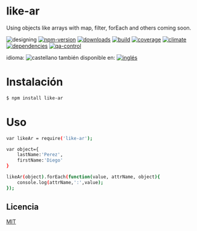 <!--multilang v0 es:LEEME.md en:README.md -->
# like-ar
<!--lang:es-->
Using objects like arrays with map, filter, forEach and others coming soon.
<!--lang:en--]
Using objects like arrays with map, filter, forEach and others coming soon.

[!--lang:*-->

<!-- cucardas -->
![designing](https://img.shields.io/badge/stability-designing-red.svg)
[![npm-version](https://img.shields.io/npm/v/like-ar.svg)](https://npmjs.org/package/like-ar)
[![downloads](https://img.shields.io/npm/dm/like-ar.svg)](https://npmjs.org/package/like-ar)
[![build](https://img.shields.io/travis/codenautas/like-ar/master.svg)](https://travis-ci.org/codenautas/like-ar)
[![coverage](https://img.shields.io/coveralls/codenautas/like-ar/master.svg)](https://coveralls.io/r/codenautas/like-ar)
[![climate](https://img.shields.io/codeclimate/github/codenautas/like-ar.svg)](https://codeclimate.com/github/codenautas/like-ar)
[![dependencies](https://img.shields.io/david/codenautas/like-ar.svg)](https://david-dm.org/codenautas/like-ar)
[![qa-control](http://codenautas.com/github/codenautas/like-ar.svg)](http://codenautas.com/github/codenautas/like-ar)


<!--multilang buttons-->

idioma: ![castellano](https://raw.githubusercontent.com/codenautas/multilang/master/img/lang-es.png)
también disponible en:
[![inglés](https://raw.githubusercontent.com/codenautas/multilang/master/img/lang-en.png)](README.md)

<!--lang:es-->
# Instalación
<!--lang:en--]
# Install
[!--lang:*-->
```sh
$ npm install like-ar
```

<!--lang:es-->
# Uso
<!--lang:en--]
# Usage
[!--lang:*-->
```sh
var likeAr = require('like-ar');

var object={
    lastName:'Perez',
    firstName:'Diego'
}

likeAr(object).forEach(function(value, attrName, object){
    console.log(attrName,':',value);
});
```

<!--lang:es-->
## Licencia
<!--lang:en--]
## License
[!--lang:*-->

[MIT](LICENSE)

